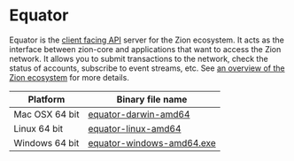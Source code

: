 # Equator


Equator is the [client facing API](https://github.com/zion2100/go/tree/master/services/equator/docs) server for the Zion ecosystem.  It acts as the interface between zion-core and applications that want to access the Zion network. It allows you to submit transactions to the network, check the status of accounts, subscribe to event streams, etc. See [an overview of the Zion ecosystem](http://zionc.info/developers/guides/get-started/) for more details.


| Platform       | Binary file name                                                                         |
|----------------|------------------------------------------------------------------------------------------|
| Mac OSX 64 bit | [equator-darwin-amd64](https://github.com/zion2100/equator/)      |
| Linux 64 bit   | [equator-linux-amd64](https://github.com/zion2100/equator/)       |
| Windows 64 bit | [equator-windows-amd64.exe](https://github.com/zion2100/) |

